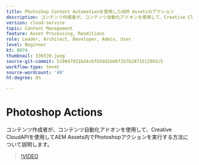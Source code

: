 ```yaml
---
title: Photoshop Content Automationを使用したAEM Assetsのアクション
description: コンテンツ作成者が、コンテンツ自動化アドオンを使用して、Creative CloudAPIを使用してAEM Assets内でPhotoshopアクションを実行する方法について説明します。
version: cloud-service
topic: Content Management
feature: Asset Processing, Renditions
role: Leader, Architect, Developer, Admin, User
level: Beginner
kt: 8074
thumbnail: 336539.jpeg
source-git-commit: 519047931bd4cbfb5dd2dd6f2b7b2871512992c5
workflow-type: tm+mt
source-wordcount: '49'
ht-degree: 0%

---
```



# Photoshop Actions

コンテンツ作成者が、コンテンツ自動化アドオンを使用して、Creative CloudAPIを使用してAEM Assets内でPhotoshopアクションを実行する方法について説明します。

>[!VIDEO](https://video.tv.adobe.com/v/336539?quality=12&learn=on)
